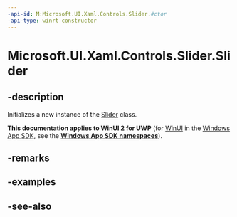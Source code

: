 ```yaml
---
-api-id: M:Microsoft.UI.Xaml.Controls.Slider.#ctor
-api-type: winrt constructor
---
```


<!-- Method syntax
public Slider()
-->

# Microsoft.UI.Xaml.Controls.Slider.Slider

## -description
Initializes a new instance of the [Slider](slider.md) class.

**This documentation applies to WinUI 2 for UWP** (for [WinUI](/windows/apps/winui/winui3/) in the [Windows App SDK](/windows/apps/windows-app-sdk/), see the **[Windows App SDK namespaces](/windows/windows-app-sdk/api/winrt/)**).

## -remarks

## -examples

## -see-also
